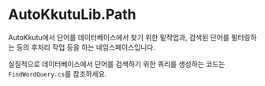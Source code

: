 # AutoKkutuLib.Path

AutoKkutu에서 단어를 데이터베이스에서 찾기 위한 밑작업과, 검색된 단어를 필터링하는 등의 후처리 작업 등을 하는 네임스페이스입니다.

실질적으로 데이터베이스에서 단어를 검색하기 위한 쿼리를 생성하는 코드는 `FindWordQuery.cs`를 참조하세요.
